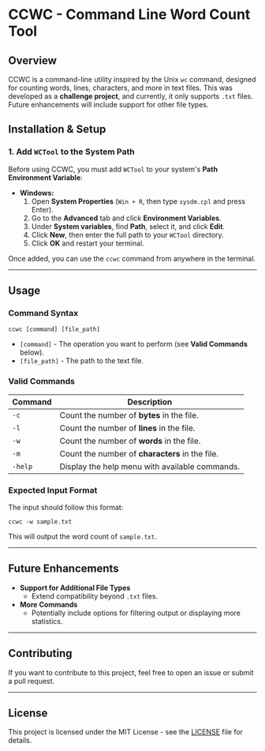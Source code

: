 # CCWC - Command Line Word Count Tool  

## **Overview**
CCWC is a command-line utility inspired by the Unix `wc` command, designed for counting words, lines, characters, and more in text files. This was developed as a **challenge project**, and currently, it only supports `.txt` files. Future enhancements will include support for other file types.

## **Installation & Setup**
### **1. Add `WCTool` to the System Path**
Before using CCWC, you must add `WCTool` to your system's **Path Environment Variable**:
- **Windows:**  
  1. Open **System Properties** (`Win + R`, then type `sysdm.cpl` and press Enter).
  2. Go to the **Advanced** tab and click **Environment Variables**.
  3. Under **System variables**, find **Path**, select it, and click **Edit**.
  4. Click **New**, then enter the full path to your `WCTool` directory.
  5. Click **OK** and restart your terminal.

Once added, you can use the `ccwc` command from anywhere in the terminal.

---

## **Usage**
### **Command Syntax**
```
ccwc [command] [file_path]
```
- `[command]` - The operation you want to perform (see **Valid Commands** below).
- `[file_path]` - The path to the text file.

### **Valid Commands**
| Command  | Description |
|----------|------------|
| `-c`     | Count the number of **bytes** in the file. |
| `-l`     | Count the number of **lines** in the file. |
| `-w`     | Count the number of **words** in the file. |
| `-m`     | Count the number of **characters** in the file. |
| `-help`  | Display the help menu with available commands. |

### **Expected Input Format**
The input should follow this format:
```
ccwc -w sample.txt
```
This will output the word count of `sample.txt`.

---

## **Future Enhancements**
- **Support for Additional File Types**  
  - Extend compatibility beyond `.txt` files.
- **More Commands**  
  - Potentially include options for filtering output or displaying more statistics.

---

## **Contributing**
If you want to contribute to this project, feel free to open an issue or submit a pull request.

---

## License
This project is licensed under the MIT License - see the [LICENSE](LICENSE) file for details.
